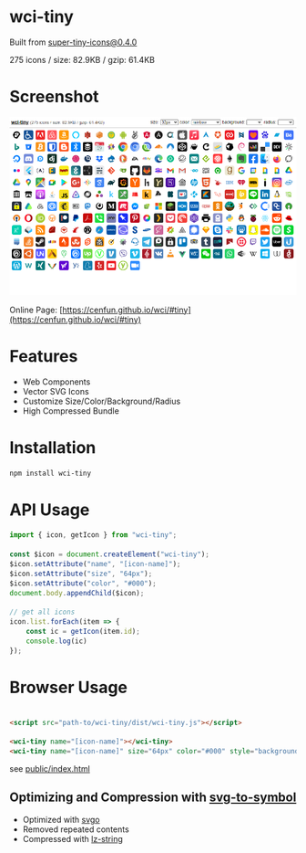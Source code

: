 # wci-tiny
Built from [super-tiny-icons@0.4.0](https://github.com/edent/SuperTinyIcons)  

275 icons / size: 82.9KB / gzip: 61.4KB  



# Screenshot
![screenshot](public/screenshot.png)

Online Page: [https://cenfun.github.io/wci/#tiny](https://cenfun.github.io/wci/#tiny)

# Features
* Web Components
* Vector SVG Icons 
* Customize Size/Color/Background/Radius
* High Compressed Bundle
# Installation
```sh
npm install wci-tiny
```
# API Usage
```js
import { icon, getIcon } from "wci-tiny";

const $icon = document.createElement("wci-tiny");
$icon.setAttribute("name", "[icon-name]");
$icon.setAttribute("size", "64px");
$icon.setAttribute("color", "#000");
document.body.appendChild($icon);

// get all icons
icon.list.forEach(item => {
    const ic = getIcon(item.id);
    console.log(ic)
});
```
# Browser Usage
```html

<script src="path-to/wci-tiny/dist/wci-tiny.js"></script>

<wci-tiny name="[icon-name]"></wci-tiny>
<wci-tiny name="[icon-name]" size="64px" color="#000" style="background:#f5f5f5;"></wci-tiny>
```
see [public/index.html](public/index.html)

## Optimizing and Compression with [svg-to-symbol](https://github.com/cenfun/svg-to-symbol)
* Optimized with [svgo](https://github.com/svg/svgo)
* Removed repeated contents
* Compressed with [lz-string](https://github.com/pieroxy/lz-string)